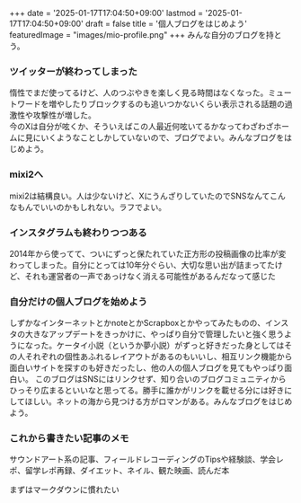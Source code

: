 +++
date = '2025-01-17T17:04:50+09:00'
lastmod = '2025-01-17T17:04:50+09:00'
draft = false
title = '個人ブログをはじめよう'
featuredImage = "images/mio-profile.png"
+++
みんな自分のブログを持とう。
<!--more-->
### ツイッターが終わってしまった
惰性でまだ使ってるけど、人のつぶやきを楽しく見る時間はなくなった。ミュートワードを増やしたりブロックするのも追いつかないくらい表示される話題の過激性や攻撃性が増した。  
今のXは自分が呟くか、そういえばこの人最近何呟いてるかなってわざわざホームに見にいくようなことしかしていないので、ブログでよい。みんなブログをはじめよう。

### mixi2へ
mixi2は結構良い。人は少ないけど、XにうんざりしていたのでSNSなんてこんなもんでいいのかもしれない。ラフでよい。

### インスタグラムも終わりつつある
2014年から使ってて、ついにずっと保たれていた正方形の投稿画像の比率が変わってしまった。自分にとっては10年分ぐらい、大切な思い出が詰まってたけど、それも運営者の一声であっけなく消える可能性があるんだなって感じた

### 自分だけの個人ブログを始めよう
しずかなインターネットとかnoteとかScrapboxとかやってみたものの、インスタの大きなアップデートをきっかけに、やっぱり自分で管理したいと強く思うようになった。ケータイ小説（というか夢小説）がずっと好きだった身としてはその人それぞれの個性あふれるレイアウトがあるのもいいし、相互リンク機能から面白いサイトを探すのも好きだったし、他の人の個人ブログを見てもやっぱり面白い。
このブログはSNSにはリンクせず、知り合いのブログコミュニティからひっそり広まるといいなと思ってる。勝手に誰かがリンクを載せる分には好きにしてほしい。ネットの海から見つける方がロマンがある。みんなブログをはじめよう。

### これから書きたい記事のメモ
サウンドアート系の記事、フィールドレコーディングのTipsや経験談、学会レポ、留学レポ再録、ダイエット、ネイル、観た映画、読んだ本

まずはマークダウンに慣れたい